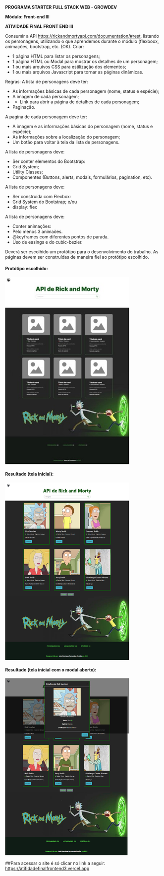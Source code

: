 <b>PROGRAMA STARTER FULL STACK WEB - GROWDEV</b>

<b>Módulo: Front-end III</b>

<b>ATIVIDADE FINAL FRONT END III</b>

Consumir a API https://rickandmortyapi.com/documentation/#rest, listando os personagens, utilizando o que aprendemos durante o módulo (flexboox, animações, bootstrap, etc. (OK).
Criar: 
- 1 página HTML para listar os personagens;
- 1 página HTML ou Modal para mostrar os detalhes de um personagem;
- 1 ou mais arquivos CSS para estilização dos elementos;
- 1 ou mais arquivos Javascript para tornar as páginas dinâmicas.

Regras:
A lista de personagens deve ter:
- As informações básicas de cada personagem (nome, status e espécie);
- A imagem de cada personagem;
- - Link para abrir a página de detalhes de cada personagem;
- Paginação.

A pagina de cada personagem deve ter:
- A imagem e as informações básicas do personagem (nome, status e espécie);
- As informações sobre a localização do personagem;
- Um botão para voltar à tela da lista de personagens.

A lista de personagens deve:
- Ser conter elementos do Bootstrap:
- Grid System;
- Utility Classes;
- Componentes (Buttons, alerts, modais, formulários, pagination, etc).

A lista de personagens deve:
- Ser construída com Flexbox:
- Grid System do Bootstrap; e/ou
- display: flex

A lista de personagens deve:
- Conter animações:
- Pelo menos 3 animaões.
- @keyframes com diferentes pontos de parada.
- Uso de easings e do cubic-bezier.

Deverá ser escolhido um protótipo para o desenvolvimento do trabalho.
As páginas devem ser construídas de maneira fiel ao protótipo escolhido.

#### Protótipo escolhido:
<img src="https://github.com/Ligueja/atifidade_final_front_end_III/blob/main/assets/prot%C3%B3tipo.jpg" width="400"/>

#### Resultado (tela inicial):
<img src="https://github.com/Ligueja/atifidade_final_front_end_III/blob/main/assets/tela_inicial.png" width="400"/>

#### Resultado (tela inicial com o modal aberto):
<img src="https://github.com/Ligueja/atifidade_final_front_end_III/blob/main/assets/tela_modal.jpg" width="400"/>

##Para acessar o site é só clicar no link a seguir: https://atifidadefinalfrontend3.vercel.app

